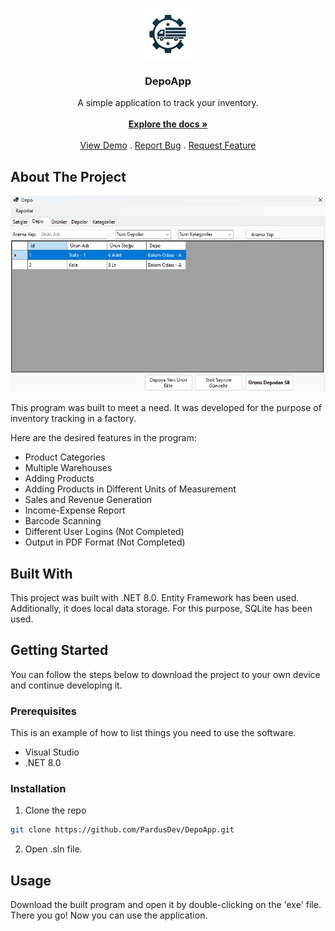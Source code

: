 <br/>
<p align="center">
  <a href="https://github.com/PardusDev/DepoApp">
    <img src="images/logo.png" alt="Logo" width="80" height="80">
  </a>

  <h3 align="center">DepoApp</h3>

  <p align="center">
    A simple application to track your inventory.
    <br/>
    <br/>
    <a href="https://github.com/PardusDev/DepoApp"><strong>Explore the docs »</strong></a>
    <br/>
    <br/>
    <a href="https://github.com/PardusDev/DepoApp">View Demo</a>
    .
    <a href="https://github.com/PardusDev/DepoApp/issues">Report Bug</a>
    .
    <a href="https://github.com/PardusDev/DepoApp/issues">Request Feature</a>
  </p>
</p>



## About The Project

<p align="center">
  <img src="images/screenshot.png" alt="Screenshot">
</p>

This program was built to meet a need. It was developed for the purpose of inventory tracking in a factory.

Here are the desired features in the program:
* Product Categories
* Multiple Warehouses
* Adding Products
* Adding Products in Different Units of Measurement
* Sales and Revenue Generation
* Income-Expense Report
* Barcode Scanning
* Different User Logins (Not Completed)
* Output in PDF Format (Not Completed)

## Built With

This project was built with .NET 8.0. Entity Framework has been used. Additionally, it does local data storage. For this purpose, SQLite has been used.

## Getting Started

You can follow the steps below to download the project to your own device and continue developing it.

### Prerequisites

This is an example of how to list things you need to use the software.

* Visual Studio
* .NET 8.0

### Installation

1. Clone the repo


```sh
git clone https://github.com/PardusDev/DepoApp.git
```


2. Open .sln file.


## Usage

Download the built program and open it by double-clicking on the 'exe' file. There you go! Now you can use the application.
